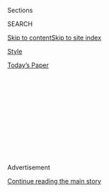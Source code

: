 <div id="app">

<div>

<div>

<div>

<div class="NYTAppHideMasthead css-1q2w90k e1suatyy0">

<div class="section css-ui9rw0 e1suatyy2">

<div class="css-eph4ug er09x8g0">

<div class="css-6n7j50">

</div>

<span class="css-1dv1kvn">Sections</span>

<div class="css-10488qs">

<span class="css-1dv1kvn">SEARCH</span>

</div>

[Skip to content](#site-content)[Skip to site
index](#site-index)

</div>

<div id="masthead-section-label" class="css-1wr3we4 eaxe0e00">

[Style](https://www.nytimes3xbfgragh.onion/section/style)

</div>

<div class="css-10698na e1huz5gh0">

</div>

</div>

<div id="masthead-bar-one" class="section hasLinks css-15hmgas e1csuq9d3">

<div class="css-uqyvli e1csuq9d0">

</div>

<div class="css-1uqjmks e1csuq9d1">

</div>

<div class="css-9e9ivx">

[](https://myaccount.nytimes3xbfgragh.onion/auth/login?response_type=cookie&client_id=vi)

</div>

<div class="css-1bvtpon e1csuq9d2">

[Today’s
Paper](https://www.nytimes3xbfgragh.onion/section/todayspaper)

</div>

</div>

</div>

</div>

<div data-aria-hidden="false">

<div id="site-content" data-role="main">

<div>

<div class="css-1aor85t" style="opacity:0.000000001;z-index:-1;visibility:hidden">

<div class="css-1hqnpie">

<div class="css-epjblv">

<span class="css-17xtcya">[Style](/section/style)</span><span class="css-x15j1o">|</span><span class="css-fwqvlz">Sweatpants
and No
Caviar</span>

</div>

<div class="css-k008qs">

<div class="css-1iwv8en">

<span class="css-18z7m18"></span>

<div>

</div>

</div>

<span class="css-1n6z4y"></span>

<div class="css-1705lsu">

<div class="css-4xjgmj">

<div class="css-4skfbu" data-role="toolbar" data-aria-label="Social Media Share buttons, Save button, and Comments Panel with current comment count" data-testid="share-tools">

  - 
  - 
  - 
  - 
    
    <div class="css-6n7j50">
    
    </div>

  - 

</div>

</div>

</div>

</div>

</div>

</div>

<div class="css-13pd83m">

</div>

<div id="top-wrapper" class="css-1sy8kpn">

<div id="top-slug" class="css-l9onyx">

Advertisement

</div>

[Continue reading the main
story](#after-top)

<div class="ad top-wrapper" style="text-align:center;height:100%;display:block;min-height:250px">

<div id="top" class="place-ad" data-position="top" data-size-key="top">

</div>

</div>

<div id="after-top">

</div>

</div>

<div>

<div id="sponsor-wrapper" class="css-1hyfx7x">

<div id="sponsor-slug" class="css-19vbshk">

Supported by

</div>

[Continue reading the main
story](#after-sponsor)

<div id="sponsor" class="ad sponsor-wrapper" style="text-align:center;height:100%;display:block">

</div>

<div id="after-sponsor">

</div>

</div>

<div class="css-186x18t">

</div>

<div class="css-1vkm6nb ehdk2mb0">

# Sweatpants and No Caviar

</div>

Dennis Basso, Agnes Hsu-Tang and Athena Calderone are finding solace
outside the big city.

<div class="css-79elbk" data-testid="photoviewer-wrapper">

<div class="css-z3e15g" data-testid="photoviewer-wrapper-hidden">

</div>

<div class="css-1a48zt4 ehw59r15" data-testid="photoviewer-children">

![<span class="css-16f3y1r e13ogyst0" data-aria-hidden="true">Dennis
Basso with Dorinda Medley at a party for Avenue Magazine in
January.</span><span class="css-cnj6d5 e1z0qqy90" itemprop="copyrightHolder"><span class="css-1ly73wi e1tej78p0">Credit...</span><span><span>Nina
Westervelt for The New York
Times</span></span></span>](https://static01.graylady3jvrrxbe.onion/images/2020/05/10/fashion/08scene4/merlin_167736819_fcb5a6fa-8390-40ab-bd91-7c94ea882193-articleLarge.jpg?quality=75&auto=webp&disable=upscale)

</div>

</div>

<div class="css-18e8msd">

<div class="css-vp77d3 epjyd6m0">

<div class="css-1baulvz">

By [<span class="css-1baulvz last-byline" itemprop="name">Ruth La
Ferla</span>](https://www.nytimes3xbfgragh.onion/by/ruth-la-ferla)

</div>

</div>

  - May 8,
    2020

  - 
    
    <div class="css-4xjgmj">
    
    <div class="css-d8bdto" data-role="toolbar" data-aria-label="Social Media Share buttons, Save button, and Comments Panel with current comment count" data-testid="share-tools">
    
      - 
      - 
      - 
      - 
        
        <div class="css-6n7j50">
        
        </div>
    
      - 
    
    </div>
    
    </div>

</div>

</div>

<div class="section meteredContent css-1r7ky0e" name="articleBody" itemprop="articleBody">

<div class="css-1fanzo5 StoryBodyCompanionColumn">

<div class="css-53u6y8">

*With the New York party scene on hiatus, here is how some patrons and
society figures are spending their time and resources during the
coronavirus crisis.*

## Dennis Basso

**Age:** 66 (“but thinking I’m 40”)

**Occupation:** fashion designer and retailer

**Favorite charities:** [NewYork-Presbyterian
Hospital;](https://www.nyp.org) [the Boys Club of New
York](https://www.bcny.org); [Memorial Sloan Kettering Cancer
Center](https://www.mskcc.org)

**Where are you hunkering down?**

At my house in Water Mill, N.Y.

**What is your version of sheltering at home?**

We have been in Water Mill since March 13. I packed a couple of cashmere
blazers for the stay, but we’ve been here so long that the seasons have
changed. I’m in my studio right now, looking through the French doors at
a wraparound porch and a beautiful katsura tree. I’m here with my
husband, Michael Cominotto. It’s been quiet.

</div>

</div>

<div class="css-1fanzo5 StoryBodyCompanionColumn">

<div class="css-53u6y8">

**And stress free?**

Michael and I have never been together day and night for 50-plus days.
There have been a few tight moments, but we’re in a house with a big
garden. I don’t know if I could have done this in our Manhattan
apartment.

**How do you keep up with work?**

I’m on Zoom and working with my QVC team. For QVC we do an entire
collection. My clients are buying outerwear. It lifts me up that gals
have hope that one day this is going to end. The dining room is where I
film for QVC. The library has become the design studio for our Madison
Avenue store. We’re waiting to find out what fashion week will be.

**What do you think that will look like?**

Maybe we’ll all be showing in our studio. Maybe the presentations will
be more like the old collections in Paris, shown to a few people at a
time.

**Does anything make you nostalgic?**

We’ve had dinners in Water Mill for 60 or 70 people. That’s something
I’m missing more than restaurants right now. I have a large collection
of china, silver, crystal — that’s my passion. Every day I say, “I
promise you, girls, I’ll be
back.”

</div>

</div>

<div class="css-1fanzo5 StoryBodyCompanionColumn">

<div class="css-53u6y8">

-----

</div>

</div>

<div class="css-79elbk" data-testid="photoviewer-wrapper">

<div class="css-z3e15g" data-testid="photoviewer-wrapper-hidden">

</div>

<div class="css-1a48zt4 ehw59r15" data-testid="photoviewer-children">

![<span class="css-cnj6d5 e1z0qqy90" itemprop="copyrightHolder"><span class="css-1ly73wi e1tej78p0">Credit...</span><span>Krista
Schlueter for The New York
Times</span></span>](https://static01.graylady3jvrrxbe.onion/images/2020/05/10/fashion/08scene1/merlin_148155909_a2aced80-5956-4319-b7c7-92b1d562209f-articleLarge.jpg?quality=75&auto=webp&disable=upscale)

</div>

</div>

<div class="css-1fanzo5 StoryBodyCompanionColumn">

<div class="css-53u6y8">

## Agnes Hsu-Tang

**Age:** 48

**Occupation**: archaeologist and art historian

**Favorite Charities**: [Asia Society
Museum](https://asiasociety.org/museum); [New-York Historical
Society](https://www.nyhistory.org)

**Where are you hunkering down?**

At my ski house in Vail.

**You’re a New Yorker. What took you to Vail?**

I was with my husband \[Oscar Tang, the philanthropist and business
leader\], hoping to get in some skiing. We were there for one day before
they shut down all the slopes. It became a ghost town overnight. But we
would go on hikes and see a baby moose walking around. She was here for
a week, sometimes on our front grass.

**What’s been the downside of this crisis for you?**

I’ve always loved traveling. I miss that now. And since we’ve been
quarantined, I’ve felt so helpless reading about what was happening in
New York.

**How have you coped?**

I’ve been working with Louise Mirrer of the New-York Historical Society
to get medical supplies to hospitals in Queens and Brooklyn — those
public hospitals where the nurses were wearing trash bags and doctors
were calling us begging for masks. In Vail I drove around to every
hardware store and every market buying up masks and gloves to send to
New York. We own several boutique hotels around the world and have
gotten them to send supplies, too.

**Have you found other ways of giving back?**

I’m executive chair of the Asia Society Museum Triennial, so I’ve been
focused on that. Our work on the event, which has been moved to October
and will run through the following June, is especially vital at a time
when racism against Asians and Asian-Americans has resurged. We will
have an exhibition addressing that. It keeps me working 12-hour days.

</div>

</div>

<div class="css-1fanzo5 StoryBodyCompanionColumn">

<div class="css-53u6y8">

**How do you imagine your life post-Covid**?

This is going to sound totally nerdy, but once upon a time I studied to
be an opera singer. I’ve had this fantasy since I was a child of singing
an opera that I
composed.

-----

</div>

</div>

<div class="css-79elbk" data-testid="photoviewer-wrapper">

<div class="css-z3e15g" data-testid="photoviewer-wrapper-hidden">

</div>

<div class="css-1a48zt4 ehw59r15" data-testid="photoviewer-children">

<div class="css-1xdhyk6 erfvjey0">

<span class="css-1ly73wi e1tej78p0">Image</span>

<div class="css-zjzyr8">

<div data-testid="lazyimage-container" style="height:257.77777777777777px">

</div>

</div>

</div>

<span class="css-16f3y1r e13ogyst0" data-aria-hidden="true">Athena
Calderone with Ignacio Mattos at the Art Production Fund gala in
March.</span><span class="css-cnj6d5 e1z0qqy90" itemprop="copyrightHolder"><span class="css-1ly73wi e1tej78p0">Credit...</span><span>Krista
Schlueter for The New York Times</span></span>

</div>

</div>

<div class="css-1fanzo5 StoryBodyCompanionColumn">

<div class="css-53u6y8">

## Athena Calderone

**Age:** 45

**Occupation:** entertaining and interior design influencer and author

**Favorite Charities:** [Invisible Hands
Deliver](https://invisiblehandsdeliver.org); [City Meals on
Wheels](https://www.citymeals.org)

**Where are you hunkering down?**

At my house in Amagansett, N.Y.

**What’s that been like?**

My husband, teenage son and puppy came out here the Friday about six
weeks ago. New York sounded pretty apocalyptic at the time, so we’re
grateful just to have nature.

**You have a home in Brooklyn. Has country living altered your
routines?**

Most of the content that I create and share is within my home, so in a
sense my day-to-day hasn’t changed. But what I communicate has vastly
changed. Instead of just offering recipes, for example, I’m trying to
share ideas about how to buy ingredients that can last.

</div>

</div>

<div class="css-1fanzo5 StoryBodyCompanionColumn">

<div class="css-53u6y8">

**Has self-seclusion taken an emotional toll?**

I’m not feeling as productive as I’d like to be. I keep starting things
and not finishing them. Maybe I need structure, or maybe I’m just
adapting to a new normal. Most days I make sure to get out of my
sweatpants and brush my teeth. But some days it’s 4 o’clock and I
haven’t done either.

**Have other habits suffered?**

I’ve been eating crunchy cheese doodles, Frosted Flakes. I’m supposed to
be this healthy seasonal eater, but I want the comfort of childhood
right now.

**What’s been the upside for you?**

In Brooklyn our son, Jivan, is in his room all the time. For us, this
has been a great time to play board games, laugh and reconnect.
Thankfully, we’re not at each other’s throats.

**Have you found ways to focus outside home?**

My dad is in the hospital. I’m using my own sadness to act on things
related to our struggle. I’ve donated to Invisible Hands, a group
created by four college kids to get food to people who need it, and to
Meals on Wheels. We can all do without caviar right now.

*Interviews have been edited.*

</div>

</div>

<div>

</div>

</div>

<div>

</div>

<div>

</div>

<div>

</div>

<div>

<div id="bottom-wrapper" class="css-1ede5it">

<div id="bottom-slug" class="css-l9onyx">

Advertisement

</div>

[Continue reading the main
story](#after-bottom)

<div id="bottom" class="ad bottom-wrapper" style="text-align:center;height:100%;display:block;min-height:90px">

</div>

<div id="after-bottom">

</div>

</div>

</div>

</div>

</div>

## Site Index

<div>

</div>

## Site Information Navigation

  - [© <span>2020</span> <span>The New York Times
    Company</span>](https://help.nytimes3xbfgragh.onion/hc/en-us/articles/115014792127-Copyright-notice)

<!-- end list -->

  - [NYTCo](https://www.nytco.com/)
  - [Contact
    Us](https://help.nytimes3xbfgragh.onion/hc/en-us/articles/115015385887-Contact-Us)
  - [Work with us](https://www.nytco.com/careers/)
  - [Advertise](https://nytmediakit.com/)
  - [T Brand Studio](http://www.tbrandstudio.com/)
  - [Your Ad
    Choices](https://www.nytimes3xbfgragh.onion/privacy/cookie-policy#how-do-i-manage-trackers)
  - [Privacy](https://www.nytimes3xbfgragh.onion/privacy)
  - [Terms of
    Service](https://help.nytimes3xbfgragh.onion/hc/en-us/articles/115014893428-Terms-of-service)
  - [Terms of
    Sale](https://help.nytimes3xbfgragh.onion/hc/en-us/articles/115014893968-Terms-of-sale)
  - [Site
    Map](https://spiderbites.nytimes3xbfgragh.onion)
  - [Help](https://help.nytimes3xbfgragh.onion/hc/en-us)
  - [Subscriptions](https://www.nytimes3xbfgragh.onion/subscription?campaignId=37WXW)

</div>

</div>

</div>

</div>
